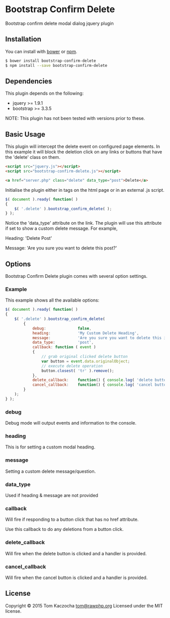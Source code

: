 # Bootstrap Confirm Delete

Bootstrap confirm delete modal dialog jquery plugin


## Installation
You can install with [bower](http://bower.io/) or [npm](https://www.npmjs.com/).

```sh
$ bower install bootstrap-confirm-delete
$ npm install --save bootstrap-confirm-delete
```

## Dependencies
This plugin depends on the following:
- jquery >= 1.9.1
- bootstrap >= 3.3.5

NOTE: This plugin has not been tested with versions prior to these.


## Basic Usage
This plugin will intercept the delete event on configured page elements. In this example it will block the deletion click
on any links or buttons that have the 'delete' class on them.

```html
<script src="jquery.js"></script>
<script src="bootstrap-confirm-delete.js"></script>
```

```html
<a href="server.php" class="delete" data_type="post">Delete</a>
```

Initialise the plugin either in <script></script> tags on the html page or in an external .js script. 

```js
$( document ).ready( function( )
{
    $( '.delete' ).bootstrap_confirm_delete( );
} );
```

Notice the 'data_type' attribute on the link. The plugin will use this attribute if set to show a custom delete message. For example,

Heading:    'Delete Post'

Message:    'Are you sure you want to delete this post?'


## Options
Bootstrap Confirm Delete plugin comes with several option settings.

### Example
This example shows all the available options:

```js
$( document ).ready( function( )
{
    $( '.delete' ).bootstrap_confirm_delete(
        {
            debug:              false,
            heading:            'My Custom Delete Heading',
            message:            'Are you sure you want to delete this item?',
            data_type:          'post',
            callback: function ( event )
            {
                // grab original clicked delete button
                var button = event.data.originalObject;
                // execute delete operation
                button.closest( 'tr' ).remove();
            },
            delete_callback:    function() { console.log( 'delete button clicked' ); },
            cancel_callback:    function() { console.log( 'cancel button clicked' ); }
        }
    );
} );
```

### debug
Debug mode will output events and information to the console.

### heading
This is for setting a custom modal heading.

### message
Setting a custom delete message/question.

### data_type
Used if heading & message are not provided

### callback
Will fire if responding to a button click that has no href attribute.

Use this callback to do any deletions from a button click.

### delete_callback
Will fire when the delete button is clicked and a handler is provided.

### cancel_callback
Will fire when the cancel button is clicked and a handler is provided.


## License
Copyright &copy; 2015 Tom Kaczocha <tom@rawphp.org>
Licensed under the MIT license.